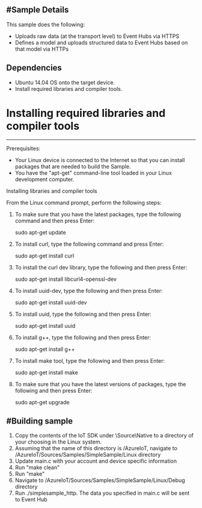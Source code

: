 #Sample Details
--------------------
This sample does the following:
 
 * Uploads raw data (at the transport level) to Event Hubs via HTTPS
 * Defines a model and uploads structured data to Event Hubs based on that model via HTTPs

 Dependencies
----------------
- Ubuntu 14.04 OS onto the target device.
- Install required libraries and compiler tools.

# Installing required libraries and compiler tools
--------------------------------------------------
 Prerequisites:

* Your Linux device is connected to the Internet so that you can install packages that are needed to build the Sample.
* You have the "apt-get" command-line tool loaded in your Linux development computer.

Installing libraries and compiler tools

From the Linux command prompt, perform the following steps:

1. To make sure that you have the latest packages, type the following command and then press Enter:

	sudo apt-get update

2. To install curl, type the following command and press Enter:
	
	sudo apt-get install curl
3. To install the curl dev library, type the following and then press Enter:

	sudo apt-get install libcurl4-openssl-dev

4. To install uuid-dev, type the following and then press Enter:

	sudo apt-get install uuid-dev
5. To install uuid, type the following and then press Enter:

	sudo apt-get install uuid

6. To install g++, type the following and then press Enter:

	sudo apt-get install g++

7. To install make tool, type the following and then press Enter:

	sudo apt-get install make

8. To make sure that you have the latest versions of packages, type the following and then press Enter:
 
	sudo apt-get upgrade
				

#Building sample
----------------------
1. Copy the contents of the IoT SDK under \Source\Native to a directory of your choosing in the Linux system. 
2. Assuming that the name of this directory is /AzureIoT, navigate to /AzureIoT/Sources/Samples/SimpleSample/Linux directory
3. Update main.c with your account and device specific information
4. Run "make clean"
5. Run "make"
6. Navigate to /AzureIoT/Sources/Samples/SimpleSample/Linux/Debug directory
7. Run ./simplesample_http. The data you specified in main.c will be sent to Event Hub
